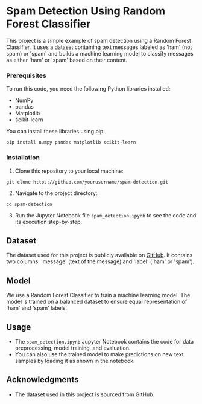# Spam Detection Using Random Forest Classifier

This project is a simple example of spam detection using a Random Forest Classifier. It uses a dataset containing text messages labeled as 'ham' (not spam) or 'spam' and builds a machine learning model to classify messages as either 'ham' or 'spam' based on their content.

### Prerequisites

To run this code, you need the following Python libraries installed:

- NumPy
- pandas
- Matplotlib
- scikit-learn

You can install these libraries using pip:

```
pip install numpy pandas matplotlib scikit-learn
```

### Installation

1. Clone this repository to your local machine:

```
git clone https://github.com/yourusername/spam-detection.git
```

2. Navigate to the project directory:

```
cd spam-detection
```

3. Run the Jupyter Notebook file `spam_detection.ipynb` to see the code and its execution step-by-step.

## Dataset

The dataset used for this project is publicly available on [GitHub](spam.csv). It contains two columns: 'message' (text of the message) and 'label' ('ham' or 'spam').

## Model

We use a Random Forest Classifier to train a machine learning model. The model is trained on a balanced dataset to ensure equal representation of 'ham' and 'spam' labels.

## Usage

- The `spam_detection.ipynb` Jupyter Notebook contains the code for data preprocessing, model training, and evaluation.
- You can also use the trained model to make predictions on new text samples by loading it as shown in the notebook.


## Acknowledgments

- The dataset used in this project is sourced from GitHub.
